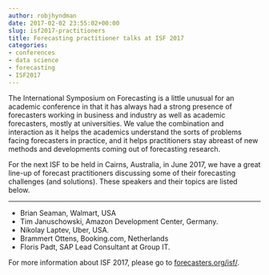 ```yaml
---
author: robjhyndman
date: 2017-02-02 23:55:02+00:00
slug: isf2017-practitioners
title: Forecasting practitioner talks at ISF 2017
categories:
- conferences
- data science
- forecasting
- ISF2017
---
```


The International Symposium on Forecasting is a little unusual for an academic conference in that it has always had a strong presence of forecasters working in business and industry as well as academic forecasters, mostly at universities. We value the combination and interaction as it helps the academics understand the sorts of problems facing forecasters in practice, and it helps practitioners stay abreast of new methods and developments coming out of forecasting research.

For the next ISF to be held in Cairns, Australia, in June 2017, we have a great line-up of forecast practitioners discussing some of their forecasting challenges (and solutions). These speakers and their topics are listed below.<!-- more -->

* * *

* Brian Seaman, Walmart, USA
* Tim Januschowski, Amazon Development Center, Germany.
* Nikolay Laptev, Uber, USA.
* Brammert Ottens, Booking.com, Netherlands
* Floris Padt, SAP Lead Consultant at Group IT.

For more information about ISF 2017, please go to [forecasters.org/isf/](http://forecasters.org/isf/).
